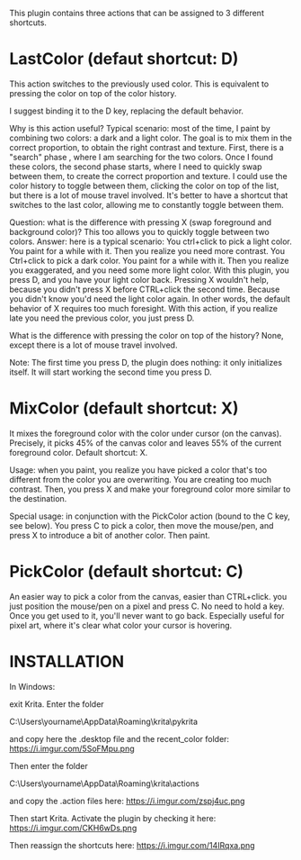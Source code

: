 This plugin contains three actions that can be assigned to 3 different shortcuts. 

LastColor (defaut shortcut: D)
===========

This action switches to the previously used color. This is equivalent to pressing the color on top of the color history.

I suggest binding it to the D key, replacing the default behavior.

Why is this action useful? Typical scenario: most of the time, I paint by combining two colors: a dark and a light color. The goal is to mix them in the correct proportion, to obtain the right contrast and texture. First, there is a "search" phase , where I am searching for the two colors. Once I  found these colors, the second phase starts, where I need to quickly swap between them, to create the correct proportion and texture. I could use the color history to toggle between them, clicking the color on top of the list, but there is a lot of mouse travel involved. It's better to have a shortcut that switches to the last color, allowing me to constantly toggle between them. 

Question: what is the difference with pressing X (swap foreground and background color)? This too allows you to quickly toggle between two colors. Answer: here is a typical scenario: You ctrl+click  to pick a light color. You paint for a while with it. Then you realize you need more contrast. You Ctrl+click to pick a dark color. You paint for a while with it. Then you realize you exaggerated, and you need some more light color. With this plugin, you press D, and you have your light  color back. Pressing X wouldn't help, because you didn't press X before CTRL+click the second time. Because you didn't know you'd need the light color again. In other words, the default behavior of X requires too much foresight. With this action, if you realize late you need the previous color, you just press D. 

What is the difference with pressing the color on top of the history? None, except there is a lot of mouse travel involved.

Note: The first time you press D, the plugin does nothing: it only initializes itself. It will start working the second time you press D.


MixColor  (default shortcut: X)
==========

It mixes the foreground color with the color under cursor (on the canvas). Precisely, it picks 45% of the canvas color and leaves 55% of the current foreground color. Default shortcut: X.

Usage: when you paint, you realize you have picked a color that's too different from the color you are overwriting. You are creating too much contrast. Then, you press X and make your foreground color more similar to the destination.

Special usage: in conjunction with the PickColor action (bound to the C key, see below). You press C to pick a color, then move the mouse/pen, and press X to introduce a bit of another color. Then paint.

PickColor (default shortcut: C)
==========

An easier way to pick a color from the canvas, easier than CTRL+click. you just position the mouse/pen on a pixel and press C. No need to hold a key. Once you get used to it, you'll never want to go back. Especially useful for pixel art, where it's clear what color your cursor is hovering.


INSTALLATION
=================

In Windows:

exit Krita. Enter  the folder

C:\Users\yourname\AppData\Roaming\krita\pykrita

and copy here the .desktop file and the recent_color folder:  https://i.imgur.com/5SoFMpu.png

Then enter the folder 

C:\Users\yourname\AppData\Roaming\krita\actions

and copy the .action files here: https://i.imgur.com/zspj4uc.png

Then start Krita. Activate the plugin by checking it here: https://i.imgur.com/CKH6wDs.png

Then reassign the shortcuts here: https://i.imgur.com/14IRqxa.png

